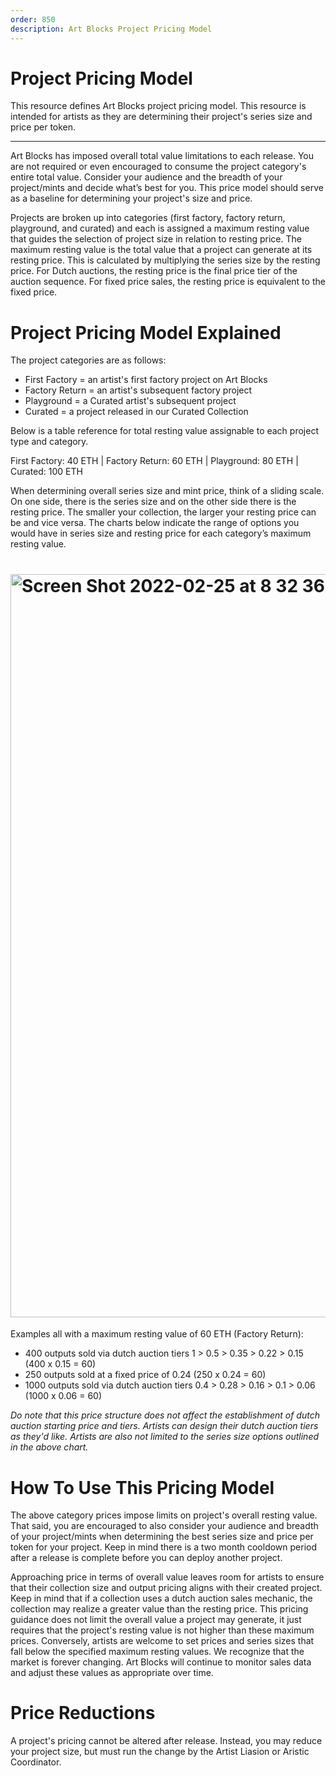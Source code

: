 ```yaml
---
order: 850
description: Art Blocks Project Pricing Model
---
```

# Project Pricing Model

This resource defines Art Blocks project pricing model. This resource is intended for artists as they are determining their project's series size and price per token. 

---

Art Blocks has imposed overall total value limitations to each release. You are not required or even encouraged to consume the project category's entire total value. Consider your audience and the breadth of your project/mints and decide what’s best for you. This price model should serve as a baseline for determining your project's size and price. 

Projects are broken up into categories (first factory, factory return, playground, and curated) and each is assigned a maximum resting value that guides the selection of project size in relation to resting price. The maximum resting value is the total value that a project can generate at its resting price. This is calculated by multiplying the series size by the resting price. For Dutch auctions, the resting price is the final price tier of the auction sequence. For fixed price sales, the resting price is equivalent to the fixed price. 

# Project Pricing Model Explained

The project categories are as follows:
* First Factory = an artist's first factory project on Art Blocks
* Factory Return = an artist's subsequent factory project
* Playground = a Curated artist's subsequent project
* Curated = a project released in our Curated Collection

Below is a table reference for total resting value assignable to each project type and category. 

First Factory: 40 ETH | Factory Return: 60 ETH | Playground: 80 ETH | Curated: 100 ETH

When determining overall series size and mint price, think of a sliding scale. On one side, there is the series size and on the other side there is the resting price. The smaller your collection, the larger your resting price can be and vice versa. The charts below indicate the range of options you would have in series size and resting price for each category’s maximum resting value.

# <img width="1189" alt="Screen Shot 2022-02-25 at 8 32 36 PM" src="https://user-images.githubusercontent.com/94644409/155823638-0212faaa-fdb6-4733-8b85-5663f8bea7a2.png">

Examples all with a maximum resting value of 60 ETH (Factory Return):
* 400 outputs sold via dutch auction tiers 1 > 0.5 > 0.35 > 0.22 > 0.15 (400 x 0.15 = 60)
* 250 outputs sold at a fixed price of 0.24 (250 x 0.24 = 60)
* 1000 outputs sold via dutch auction tiers 0.4 > 0.28 > 0.16 > 0.1 > 0.06 (1000 x 0.06 = 60)

_Do note that this price structure does not affect the establishment of dutch auction starting price and tiers. Artists can design their dutch auction tiers as they'd like. Artists are also not limited to the series size options outlined in the above chart._

# How To Use This Pricing Model

The above category prices impose limits on project's overall resting value. That said, you are encouraged to also consider your audience and breadth of your project/mints when determining the best series size and price per token for your project. Keep in mind there is a two month cooldown period after a release is complete before you can deploy another project.

Approaching price in terms of overall value leaves room for artists to ensure that their collection size and output pricing aligns with their created project. Keep in mind that if a collection uses a dutch auction sales mechanic, the collection may realize a greater value than the resting price. This pricing guidance does not limit the overall value a project may generate, it just requires that the project's resting value is not higher than these maximum prices. Conversely, artists are welcome to set prices and series sizes that fall below the specified maximum resting values. We recognize that the market is forever changing. Art Blocks will continue to monitor sales data and adjust these values as appropriate over time. 

# Price Reductions

A project's pricing cannot be altered after release. Instead, you may reduce your project size, but must run the change by the Artist Liasion or Aristic Coordinator.

